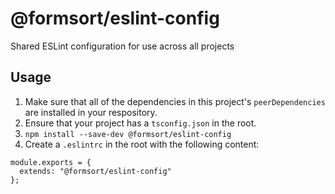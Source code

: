 # @formsort/eslint-config

Shared ESLint configuration for use across all projects

## Usage

1. Make sure that all of the dependencies in this project's `peerDependencies` are installed in your respository.
2. Ensure that your project has a `tsconfig.json` in the root.
3. `npm install --save-dev @formsort/eslint-config`
4. Create a `.eslintrc` in the root with the following content:

```
module.exports = {
  extends: "@formsort/eslint-config"
};
```